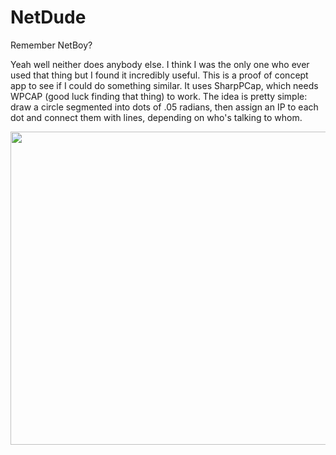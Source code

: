 # NetDude
Remember NetBoy?

Yeah well neither does anybody else. I think I was the only one who ever used that thing but I found it incredibly useful. This is a proof of concept app to see if I could do something similar. It uses SharpPCap, which needs WPCAP (good luck finding that thing) to work. The idea is pretty simple: draw a circle segmented into dots of .05 radians, then assign an IP to each dot and connect them with lines, depending on who's talking to whom.

<div align="center">
    <img src="/NetDude/Dude.png" width="822px" height="501px"</img> 
</div>
